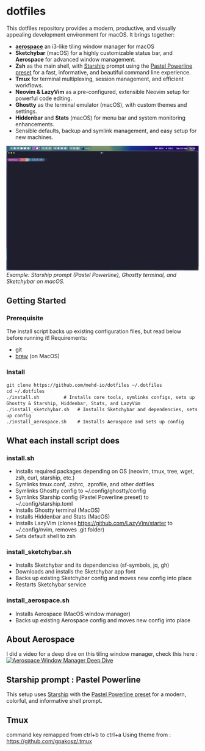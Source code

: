 # dotfiles

This dotfiles repository provides a modern, productive, and visually appealing development environment for macOS. It brings together:

- [**aerospace**](https://github.com/nikitabobko/AeroSpace) an i3-like tiling window manager for macOS
- **Sketchybar** (macOS) for a highly customizable status bar, and **Aerospace** for advanced window management.
- **Zsh** as the main shell, with [Starship](https://starship.rs/) prompt using the [Pastel Powerline preset](https://starship.rs/presets/#pastel-powerline) for a fast, informative, and beautiful command line experience.
- **Tmux** for terminal multiplexing, session management, and efficient workflows.
- **Neovim & LazyVim** as a pre-configured, extensible Neovim setup for powerful code editing.
- **Ghostty** as the terminal emulator (macOS), with custom themes and settings.
- **Hiddenbar** and **Stats** (macOS) for menu bar and system monitoring enhancements.
- Sensible defaults, backup and symlink management, and easy setup for new machines.

![Terminal and status bar setup](docs/screenshot.png)
*Example: Starship prompt (Pastel Powerline), Ghostty terminal, and Sketchybar on macOS.*

## Getting Started

### Prerequisite
The install script backs up existing configuration files, but read below before running it!
Requirements:
* git
* [brew](https://brew.sh/) (on MacOS)

### Install
```
git clone https://github.com/mehd-io/dotfiles ~/.dotfiles
cd ~/.dotfiles
./install.sh         # Installs core tools, symlinks configs, sets up Ghostty & Starship, Hiddenbar, Stats, and LazyVim
./install_sketchybar.sh   # Installs Sketchybar and dependencies, sets up config
./install_aerospace.sh    # Installs Aerospace and sets up config
```

## What each install script does

### install.sh
- Installs required packages depending on OS (neovim, tmux, tree, wget, zsh, curl, starship, etc.)
- Symlinks tmux.conf, .zshrc, .zprofile, and other dotfiles
- Symlinks Ghostty config to ~/.config/ghostty/config
- Symlinks Starship config (Pastel Powerline preset) to ~/.config/starship.toml
- Installs Ghostty terminal (MacOS)
- Installs Hiddenbar and Stats (MacOS)
- Installs LazyVim (clones https://github.com/LazyVim/starter to ~/.config/nvim, removes .git folder)
- Sets default shell to zsh

### install_sketchybar.sh
- Installs Sketchybar and its dependencies (sf-symbols, jq, gh)
- Downloads and installs the Sketchybar app font
- Backs up existing Sketchybar config and moves new config into place
- Restarts Sketchybar service

### install_aerospace.sh
- Installs Aerospace (MacOS window manager)
- Backs up existing Aerospace config and moves new config into place

## About Aerospace 

I did a video for a deep dive on this tiling window manager, check this here : 
[![Aerospace Window Manager Deep Dive](https://img.youtube.com/vi/gjR2eiomRwo/0.jpg)](https://www.youtube.com/watch?v=gjR2eiomRwo)

## Starship prompt : Pastel Powerline
This setup uses [Starship](https://starship.rs/) with the [Pastel Powerline preset](https://starship.rs/presets/#pastel-powerline) for a modern, colorful, and informative shell prompt.

## Tmux
command key remapped from ctrl+b to ctrl+a
Using theme from : https://github.com/gpakosz/.tmux
